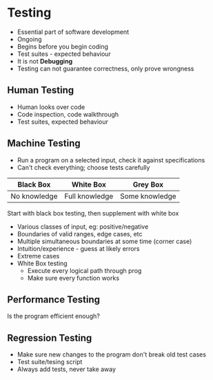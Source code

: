 # Testing
- Essential part of software development
- Ongoing
- Begins before you begin coding
- Test suites - expected behaviour
- It is not **Debugging**
- Testing can not guarantee correctness, only prove wrongness
  
## Human Testing
- Human looks over code
- Code inspection, code walkthrough
- Test suites, expected behaviour

## Machine Testing
- Run a program on a selected input, check it against specifications
- Can't check everything; choose tests carefully

|Black Box|White Box|Grey Box|
|---|---|---|
|No knowledge|Full knowledge|Some knowledge|

Start with black box testing, then supplement with white box

- Various classes of input, eg: positive/negative
- Boundaries of valid ranges, edge cases, etc
- Multiple simultaneous boundaries at some time (corner case)
- Intuition/experience - guess at likely errors
- Extreme cases
- White Box testing
  - Execute every logical path through prog
  - Make sure every function works

## Performance Testing
Is the program efficient enough?

## Regression Testing
- Make sure new changes to the program don't break old test cases
- Test suite/tesing script
- Always add tests, never take away 
